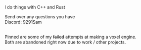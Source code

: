 I do things with C++ and Rust

Send over any questions you have <br>
Discord: 9291Sam

<br>
Pinned are some of my <s>failed</s> attempts at making a voxel engine.<br>
Both are abandoned right now due to work / other projects.
